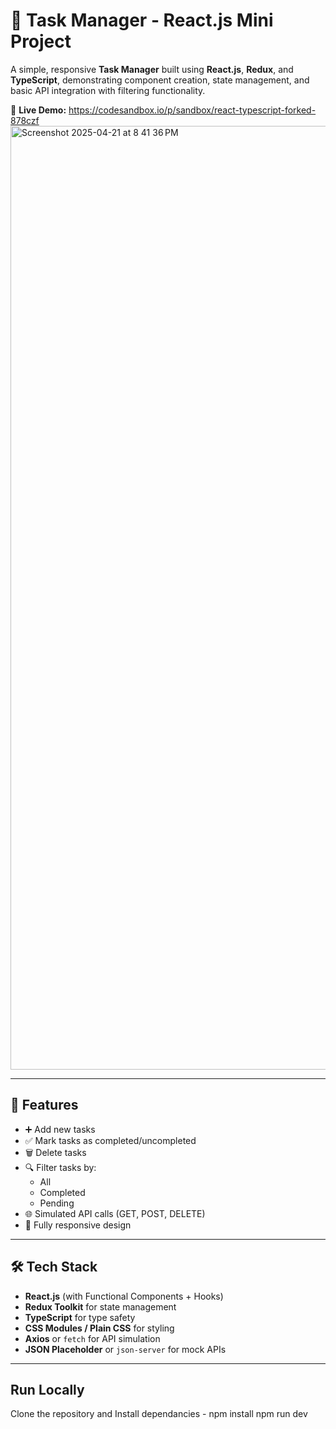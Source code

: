 # 📝 Task Manager - React.js Mini Project

A simple, responsive **Task Manager** built using **React.js**, **Redux**, and **TypeScript**, demonstrating component creation, state management, and basic API integration with filtering functionality.



🔗 **Live Demo:**  https://codesandbox.io/p/sandbox/react-typescript-forked-878czf
<img width="1510" alt="Screenshot 2025-04-21 at 8 41 36 PM" src="https://github.com/user-attachments/assets/1838a08d-fa98-4c13-ae59-0872b3dd310c" />


---

## 🚀 Features

- ➕ Add new tasks
- ✅ Mark tasks as completed/uncompleted
- 🗑️ Delete tasks
- 🔍 Filter tasks by:
  - All
  - Completed
  - Pending
- 🌐 Simulated API calls (GET, POST, DELETE)
- 📱 Fully responsive design

---

## 🛠️ Tech Stack

- **React.js** (with Functional Components + Hooks)
- **Redux Toolkit** for state management
- **TypeScript** for type safety
- **CSS Modules / Plain CSS** for styling
- **Axios** or `fetch` for API simulation
- **JSON Placeholder** or `json-server` for mock APIs

---

## Run Locally
Clone the repository and 
Install dependancies - npm install
npm run dev


